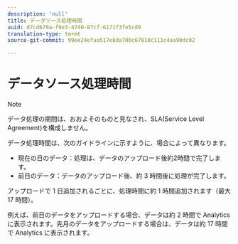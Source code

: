 ```yaml
---
description: 'null'
title: データソース処理時間
uuid: d7cd679a-f9e3-4740-87cf-6171f3fe5cd9
translation-type: tm+mt
source-git-commit: 99ee24efaa517e8da700c67818c111c4aa90dc02

---
```



# データソース処理時間

>[!Note]
>データ処理の期間は、おおよそのものと見なされ、SLA(Service Level Agreement)を構成しません。

データ処理時間は、次のガイドラインに示すように、場合によって異なります。

* 現在の日のデータ：処理は、データのアップロード後約2時間で完了します。
* 前日のデータ：データのアップロード後、約 3 時間後に処理が完了します。

アップロードで 1 日追加されるごとに、処理時間に約 1 時間追加されます（最大 17 時間）。

例えば、前日のデータをアップロードする場合、データは約 2 時間で Analytics に表示されます。先月のデータをアップロードする場合は、データは約 17 時間で Analytics に表示されます。
